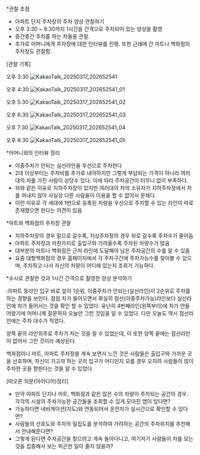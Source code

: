 *관찰 초점

- 아파트 단지 주차장의 주차 양상 관찰하기
- 오후 3:30 ~ 8:30까지 1시간을 간격으로 주차되어 있는 양상을 촬영
- 중간중간 주차를 하는 차들을 관찰.
- 추가로 어머니에게 주차장에 대한 인터뷰를 진행. 또한 근래에 간 마트나 백화점의 주차장도 관찰함.



[관찰 기록]

오후 3:30
![KakaoTalk_20250317_202652541](https://github.com/user-attachments/assets/b0a033d3-555e-4246-a227-4149d157b283)

오후 4:30
![KakaoTalk_20250317_202652541_01](https://github.com/user-attachments/assets/94b73b2e-1ae0-48ea-a230-fad72ff13e8d)

오후 5:30
![KakaoTalk_20250317_202652541_02](https://github.com/user-attachments/assets/2f8b91cf-8e3d-4aab-b718-21060c4c4051)

오후 6:30
![KakaoTalk_20250317_202652541_03](https://github.com/user-attachments/assets/82f9e0ef-232e-4470-990e-fa5088f56a2e)

오후 7:30
![KakaoTalk_20250317_202652541_04](https://github.com/user-attachments/assets/c574bf59-0374-4039-85ac-50f9f6b02ba9)

오후 8:30
![KakaoTalk_20250317_202652541_05](https://github.com/user-attachments/assets/021c4b95-4a37-4e72-8047-8111ead99bf3)


*어머니와의 인터뷰 정리

- 이중주차가 안되는 실선라인을 우선으로 주차한다
- 2대 이상부터는 주차비를 추가로 내야하지만 그렇게 부담되는 가격이 아니라 여러대의 차를 가진 사람이 상당수 있다. 이에 따라 주차공간이 터무니 없이 부족하다.
- 위와 같은 이유로 지하주차장이 있지만 여러대의 차의 소유자가 지하주차장에서 차를 꺼내지 않아 사실상 다른 사람들이 이용을 할 수 없어서 문제다.
- 이런 이유로 각 세대에 1번으로 등록된 차량을 우선으로 주차할 수 있는 라인이 따로 존재했으면 한다는 의견이 있음


*마트와 백화점의 주차장 관찰

- 지하주차장의 경우 밑으로 갈수록, 지상주차장의 경우 위로 갈수록 주차수가 줄어듬
- 아파트 주차장과 마찬가지로 출입구와 가까울수록 주차된 차량수가 많음
- 대부분의 마트나 백화점은 근처 라인에 도달해야 남은 주차공간의 수를 알 수 있음
- 요즘 대형백화점의 경우 홈페이지에서 각 주차구간에 주차가능수를 찾아볼 수 있으며, 주차하고 나서 자신의 차량이 어디에 있는지 조회가 가능하다.



  

*수시로 관찰한 것과 1시간 간격으로 촬영한 양상 분석하기

:아파트 동라인 입구 바로 앞이 1순위, 이중주차가 안되는(실선라인)이 2순위로 주차를 하는 경향을 보인다. 점점 차가 들어오면서 확실히 점선(이중주차가능)라인보다 실선라인에 차가 들어서는 것을 확인 할 수 있었다. 유난히 4번째라인(왼쪽부터)에 차가 안들어왔기에 어머니께 질문하자 오늘만 그런 것임을 알 수 있었다. 다만 오늘도 역시 점선라인에는 주차 대수가 적었다.

양쪽 끝의 라인위주로 주차가 차는 것을 알 수 있었는데, 이 또한 양쪽 끝에는 점선라인이 없어서 그런 것이라 예상된다.

백화점이나 마트, 아파트 주차장을 계속 보면서 느낀 것은 사람들은 출입구와 가까운 곳을 선호하며, 자신이 가고자 하는 곳의 입구가 어디인지 모를 경우 오히려 사람들이 많이 주차한 곳을 향한다는 것을 알 수 있었다. 




[떠오른 의문(아이디어)정리]

- 만약 아파트 단지나 마트, 백화점과 같은 많은 수의 차량이 주차되는 공간의 경우. 각각의 시설의 주차가능한 공간들을 조회할 수 있게 모아진 앱이 있다면?
- 가능하다면 네비게이션(지도)와 연동되어서 운전자가 실시간으로 확인할 수 있다면?
- 사람들의 선호도와 주차의 밀집도를 분석하여 가려하는 공간의 주차위치를 추천해서 안내해준다면?
- 그렇게 된다면 주차공간을 찾으려고 계속 돌아다니고, 여기저기 사람들이 차를 모는 것을 집중해서 보는 피곤한 일이 줄지 않을까?
